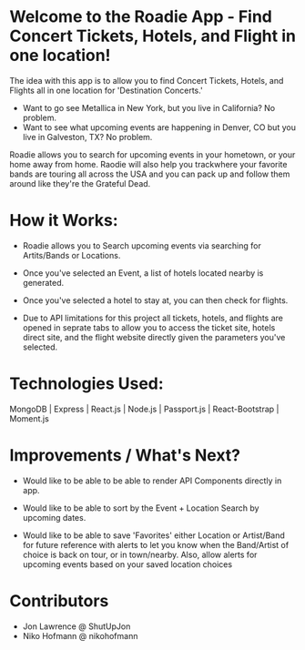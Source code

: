 # Welcome to the Roadie App - Find Concert Tickets, Hotels, and Flight in one location!
The idea with this app is to allow you to find Concert Tickets, Hotels, and Flights all in one location for 'Destination Concerts.'

- Want to go see Metallica in New York, but you live in California? No problem.
- Want to see what upcoming events are happening in Denver, CO but you live in Galveston, TX? No problem.

Roadie allows you to search for upcoming events in your hometown, or your home away from home. 
Raodie will also help you trackwhere your favorite bands are touring all across the USA and you can pack up and follow them around like they're the Grateful Dead.

# How it Works:
- Roadie allows you to Search upcoming events via searching for Artits/Bands or Locations.
- Once you've selected an Event, a list of hotels located nearby is generated.
- Once you've selected a hotel to stay at, you can then check for flights.

- Due to API limitations for this project all tickets, hotels, and flights are opened in seprate tabs to allow you to access the ticket site, hotels direct site, and the flight website directly given the parameters you've selected.

# Technologies Used:
MongoDB | Express | React.js | Node.js | Passport.js | React-Bootstrap | Moment.js


# Improvements / What's Next?

- Would like to be able to be able to render API Components directly in app.
- Would like to be able to sort by the Event + Location Search by upcoming dates.

- Would like to be able to save 'Favorites' either Location or Artist/Band for future reference with alerts to let you know when the Band/Artist of choice is back on tour, or in town/nearby. Also, allow alerts for upcoming events based on your saved location choices

# Contributors

- Jon Lawrence @ ShutUpJon
- Niko Hofmann @ nikohofmann
